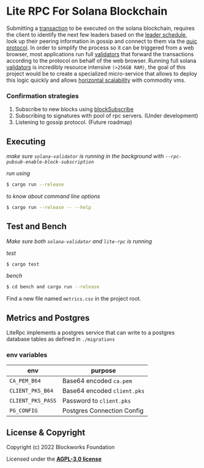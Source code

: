 # Lite RPC For Solana Blockchain 

Submitting a [transaction](https://docs.solana.com/terminology#transaction) to be executed on the solana blockchain,
requires the client to identify the next few leaders based on the
[leader schedule](https://docs.solana.com/terminology#leader-schedule), look up their peering information in gossip and
connect to them via the [quic protocol](https://en.wikipedia.org/wiki/QUIC). In order to simplify the
process so it can be triggered from a web browser, most applications
run full [validators](https://docs.solana.com/terminology#validator) that forward the transactions according to the
protocol on behalf of the web browser. Running full solana [validators](https://docs.solana.com/terminology#validator)
is incredibly resource intensive `(>256GB RAM)`, the goal of this
project would be to create a specialized micro-service that allows
to deploy this logic quickly and allows [horizontal scalability](https://en.wikipedia.org/wiki/Scalability) with
commodity vms.

### Confirmation strategies

1) Subscribe to new blocks using [blockSubscribe](https://docs.solana.com/developing/clients/jsonrpc-api#blocksubscribe---unstable-disabled-by-default)
2) Subscribing to signatures with pool of rpc servers. (Under development)
3) Listening to gossip protocol. (Future roadmap)

## Executing

*make sure `solana-validator` is running in the background with `--rpc-pubsub-enable-block-subscription`*

*run using*
```bash
$ cargo run --release
```

*to know about command line options*
```bash
$ cargo run --release -- --help
```

## Test and Bench

*Make sure both `solana-validator` and `lite-rpc` is running*

*test*
```bash
$ cargo test
```

*bench*
```bash
$ cd bench and cargo run --release
```

Find a new file named `metrics.csv` in the project root.

## Metrics and Postgres

LiteRpc implements a postgres service that can write to a postgres database tables as defined
in `./migrations`

### env variables

| env               | purpose                     |
| ---------         | ------                      |
| `CA_PEM_B64`      | Base64 encoded `ca.pem`     |
| `CLIENT_PKS_B64`  | Base64 encoded `client.pks` |
| `CLIENT_PKS_PASS` | Password to `client.pks`    |
| `PG_CONFIG`       | Postgres Connection Config  |

## License & Copyright

Copyright (c) 2022 Blockworks Foundation

Licensed under the **[AGPL-3.0 license](LICENSE)**

